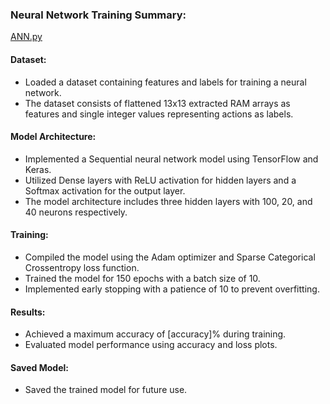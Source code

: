 ### Neural Network Training Summary:

[ANN.py](https://github.com/sankalp-s/MSC_Thesis/blob/main/Neural%20Network/ANN.py)

#### Dataset:
- Loaded a dataset containing features and labels for training a neural network.
- The dataset consists of flattened 13x13 extracted RAM arrays as features and single integer values representing actions as labels.

#### Model Architecture:
- Implemented a Sequential neural network model using TensorFlow and Keras.
- Utilized Dense layers with ReLU activation for hidden layers and a Softmax activation for the output layer.
- The model architecture includes three hidden layers with 100, 20, and 40 neurons respectively.

#### Training:
- Compiled the model using the Adam optimizer and Sparse Categorical Crossentropy loss function.
- Trained the model for 150 epochs with a batch size of 10.
- Implemented early stopping with a patience of 10 to prevent overfitting.

#### Results:
- Achieved a maximum accuracy of [accuracy]% during training.
- Evaluated model performance using accuracy and loss plots.

#### Saved Model:
- Saved the trained model for future use.

